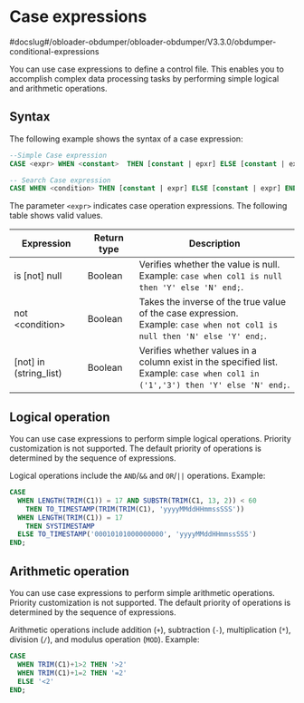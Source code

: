 Case expressions 
============================================
#docslug#/obloader-obdumper/obloader-obdumper/V3.3.0/obdumper-conditional-expressions

You can use case expressions to define a control file. This enables you to accomplish complex data processing tasks by performing simple logical and arithmetic operations. 

Syntax 
---------------------------

The following example shows the syntax of a case expression:

```sql
--Simple Case expression
CASE <expr> WHEN <constant>  THEN [constant | epxr] ELSE [constant | expr] END;

-- Search Case expression
CASE WHEN <condition> THEN [constant | expr] ELSE [constant | expr] END;
```



The parameter `<expr>` indicates case operation expressions. The following table shows valid values.


|        Expression        | Return type |                                                                   Description                                                                    |
|--------------------------|-------------|--------------------------------------------------------------------------------------------------------------------------------------------------|
| is [not] null          | Boolean     | Verifies whether the value is null. <br> Example: `case when col1 is null then 'Y' else 'N' end;`.                                   |
| not \<condition\>        | Boolean     | Takes the inverse of the true value of the case expression. <br> Example: `case when not col1 is null then 'N' else 'Y' end;`.       |
| [not] in (string_list) | Boolean     | Verifies whether values in a column exist in the specified list. <br> Example: `case when col1 in ('1','3') then 'Y' else 'N' end;`. |



Logical operation 
--------------------------------------

You can use case expressions to perform simple logical operations. Priority customization is not supported. The default priority of operations is determined by the sequence of expressions. 

Logical operations include the `AND`/`&&` and `OR`/`||` operations. Example:

```sql
CASE
  WHEN LENGTH(TRIM(C1)) = 17 AND SUBSTR(TRIM(C1, 13, 2)) < 60 
    THEN TO_TIMESTAMP(TRIM(TRIM(C1), 'yyyyMMddHHmmssSSS'))
  WHEN LENGTH(TRIM(C1)) = 17 
    THEN SYSTIMESTAMP
  ELSE TO_TIMESTAMP('00010101000000000', 'yyyyMMddHHmmssSSS')
END;
```



Arithmetic operation 
-----------------------------------------

You can use case expressions to perform simple arithmetic operations. Priority customization is not supported. The default priority of operations is determined by the sequence of expressions. 

Arithmetic operations include addition (`+`), subtraction (`-`), multiplication (`*`), division (`/`), and modulus operation (`MOD`). Example:

```sql
CASE 
  WHEN TRIM(C1)+1>2 THEN '>2' 
  WHEN TRIM(C1)+1=2 THEN '=2' 
  ELSE '<2' 
END;
```